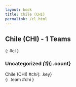 ```yaml
---
layout: book
title: Chile (CHI)
permalink: /cl.html
---
```


## Chile (CHI) - 1 Teams
{: #cl }









### Uncategorized _(1)_{:.count}

Chile  (CHI)  _#chi_{: .key} <br>
{: .team #chi }


 
